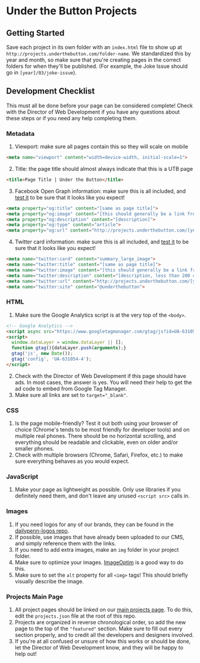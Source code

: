 # Under the Button Projects

## Getting Started

Save each project in its own folder with an `index.html` file to show up at `http://projects.underthebutton.com/folder-name`. We standardized this by year and month, so make sure that you're creating pages in the correct folders for when they'll be published. (For example, the Joke Issue should go in `[year]/03/joke-issue`).

## Development Checklist
This must all be done before your page can be considered complete! Check with the Director of Web Development if you have any questions about these steps or if you need any help completing them.

### Metadata
  1. Viewport: make sure all pages contain this so they will scale on mobile
  ```HTML
  <meta name="viewport" content="width=device-width, initial-scale=1">
  ```
  2. Title: the page title should almost always indicate that this is a UTB page
  ```HTML
  <title>Page Title | Under the Button</title>
  ```
  3. Facebook Open Graph information: make sure this is all included, and [test it](https://developers.facebook.com/tools/debug/) to be sure that it looks like you expect!
  ```HTML
  <meta property="og:title" content="[same as page title]">
  <meta property="og:image" content="[this should generally be a link from our CMS]">
  <meta property="og:description" content="[description]">
  <meta property="og:type" content="article">
  <meta property="og:url" content="http://projects.underthebutton.com/[year]/[month]/[project-name]">
  ```
  4. Twitter card information: make sure this is all included, and [test it](https://cards-dev.twitter.com/validator) to be sure that it looks like you expect!
  ```HTML
  <meta name="twitter:card" content="summary_large_image">
  <meta name="twitter:title" content="[same as page title]">
  <meta name="twitter:image" content="[this should generally be a link from our CMS]">
  <meta name="twitter:description" content="[description, less than 200 characters]">
  <meta name="twitter:url" content="http://projects.underthebutton.com/[year]/[month]/[project-name]">
  <meta name="twitter:site" content="@underthebutton">
  ```

### HTML
  1. Make sure the Google Analytics script is at the very top of the `<body>`.
  ```HTML
  <!-- Google Analytics -->
  <script async src="https://www.googletagmanager.com/gtag/js?id=UA-631054-4"></script>
  <script>
    window.dataLayer = window.dataLayer || [];
    function gtag(){dataLayer.push(arguments);}
    gtag('js', new Date());
    gtag('config', 'UA-631054-4');
  </script>
  ```
  2. Check with the Director of Web Development if this page should have ads. In most cases, the answer is yes. You will need their help to get the ad code to embed from Google Tag Manager.
  3. Make sure all links are set to `target="_blank"`.

### CSS
  1. Is the page mobile-friendly? Test it out both using your browser of choice (Chrome's tends to be most friendly for developer tools) and on multiple real phones. There should be no horizontal scrolling, and everything should be readable and clickable, even on older and/or smaller phones.
  2. Check with multiple browsers (Chrome, Safari, Firefox, etc.) to make sure everything behaves as you would expect.

### JavaScript
  1. Make your page as lightweight as possible. Only use libraries if you definitely need them, and don't leave any unused `<script src>` calls in.

### Images
  1. If you need logos for any of our brands, they can be found in the [dailypenn-logos repo](https://github.com/dailypenn/dailypenn-logos).
  2. If possible, use images that have already been uploaded to our CMS, and simply reference them with the links.
  3. If you need to add extra images, make an `img` folder in your project folder.
  4. Make sure to optimize your images. [ImageOptim](https://imageoptim.com) is a good way to do this.
  5. Make sure to set the `alt` property for all `<img>` tags! This should briefly visually describe the image.

### Projects Main Page
  1. All project pages should be linked on our [main projects page](http://projects.underthebutton.com). To do this, edit the `projects.json` file at the root of this repo.
  2. Projects are organized in reverse chronological order, so add the new page to the top of the `"featured"` section. Make sure to fill out every section properly, and to credit all the developers and designers involved.
  3. If you're at all confused or unsure of how this works or should be done, let the Director of Web Development know, and they will be happy to help out!
